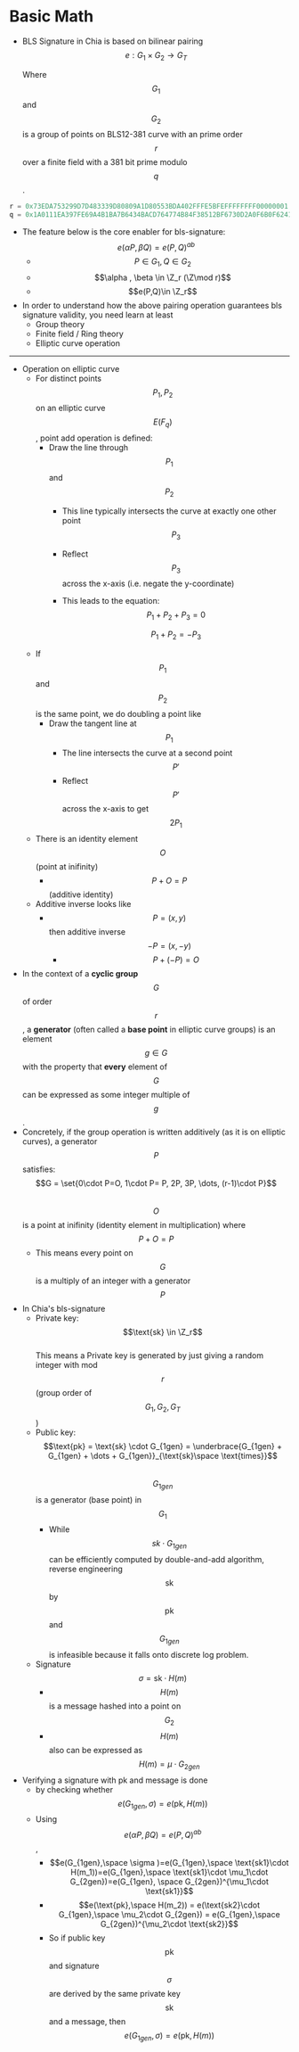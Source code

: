 # Basic Math

*   BLS Signature in Chia is based on bilinear pairing\
    &#x20;$$e: G_1 \times G_2 \rightarrow G_T$$

    Where $$G_1$$ and $$G_2$$ is a group of points on BLS12-381 curve with an prime order $$r$$ over a finite field with a 381 bit prime modulo $$q$$.

```python
r = 0x73EDA753299D7D483339D80809A1D80553BDA402FFFE5BFEFFFFFFFF00000001
q = 0x1A0111EA397FE69A4B1BA7B6434BACD764774B84F38512BF6730D2A0F6B0F6241EABFFFEB153FFFFB9FEFFFFFFFFAAAB
```

* The feature below is the core enabler for bls-signature:\
  $$e(\alpha P, \beta Q)=e(P,Q)^{ab}$$
  * $$P \in G_1, Q \in G_2$$
  * $$\alpha , \beta \in \Z_r (\Z\mod r)$$
  * $$e(P,Q)\in \Z_r$$
* In order to understand how the above pairing operation guarantees bls signature validity, you need learn at least
  * Group theory
  * Finite field / Ring theory
  * Elliptic curve operation

***

* Operation on elliptic curve
  * For distinct points $$P_1, P_2$$ on an elliptic curve $$E(F_q)$$, point add operation is defined:
    * Draw the line through $$P_1$$ and $$P_2$$
      * This line typically intersects the curve at exactly one other point $$P_3$$
      * Reflect $$P_3$$ across the x-axis (i.e. negate the y-coordinate)
      *   This leads to the equation:\
          $$P_1 + P_2 + P_3 = 0$$

          $$P_1 + P_2 = -P_3$$
  * If $$P_1$$ and $$P_2$$ is the same point, we do doubling a point like
    * Draw the tangent line at $$P_1$$
      * The line intersects the curve at a second point $$P'$$
      * Reflect $$P'$$ across the x-axis to get $$2P_1$$
  * There is an identity element $$O$$ (point at inifinity)
    * $$P + O = P$$ (additive identity)
  * Additive inverse looks like
    * $$P=(x,y)$$ then additive inverse $$-P = (x, -y)$$
      * $$P + (-P) = O$$
* In the context of a **cyclic group** $$G$$ of order $$r$$, a **generator** (often called a **base point** in elliptic curve groups) is an element $$g\in G$$ with the property that **every** element of $$G$$ can be expressed as some integer multiple of $$g$$.
* Concretely, if the group operation is written additively (as it is on elliptic curves), a generator $$P$$ satisfies:\
  $$G = \set{0\cdot P=O, 1\cdot P= P, 2P, 3P, \dots, (r-1)\cdot P}$$\
  $$O$$ is a point at inifinity (identity element in multiplication) where $$P + O = P$$
  * This means every point on $$G$$ is a multiply of an integer with a generator $$P$$
* In Chia's bls-signature
  * Private key: $$\text{sk} \in \Z_r$$\
    This means a Private key is generated by just giving a random integer with mod $$r$$ (group order of $$G_1, G_2, G_T$$)
  * Public key: $$\text{pk} = \text{sk} \cdot G_{1gen} = \underbrace{G_{1gen} + G_{1gen} + \dots + G_{1gen}}_{\text{sk}\space \text{times}}$$\
    $$G_{1gen}$$ is a generator (base point) in $$G_1$$
    * While $$sk \cdot G_{1gen}$$ can be efficiently computed by double-and-add algorithm, reverse engineering $$\text{sk}$$ by $$\text{pk}$$ and $$G_{1gen}$$ is infeasible because it falls onto discrete log problem.
  * Signature $$\sigma = \text{sk} \cdot H(m)$$
    * $$H(m)$$ is a message hashed into a point on $$G_2$$
    * $$H(m)$$ also can be expressed as $$H(m) = \mu\cdot G_{2gen}$$
* Verifying a signature with pk and message is done
  * &#x20;by checking whether $$e(G_{1gen}, \sigma)  =e(\text{pk}, H(m))$$
  * Using $$e(\alpha P, \beta Q)=e(P,Q)^{ab}$$,
    * $$e(G_{1gen},\space  \sigma )=e(G_{1gen},\space  \text{sk1}\cdot H(m_1))=e(G_{1gen},\space \text{sk1}\cdot \mu_1\cdot G_{2gen})=e(G_{1gen}, \space G_{2gen})^{\mu_1\cdot \text{sk1}}$$
    * $$e(\text{pk},\space H(m_2)) = e(\text{sk2}\cdot G_{1gen},\space \mu_2\cdot G_{2gen}) = e(G_{1gen},\space G_{2gen})^{\mu_2\cdot \text{sk2}}$$
    * So if public key $$\text{pk}$$ and signature $$\sigma$$ are derived by the same private key $$\text{sk}$$ and a message, then\
      $$e(G_{1gen}, \sigma)  =e(\text{pk}, H(m))$$



